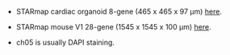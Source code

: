 
- STARmap cardiac organoid 8-gene (465 x 465 x 97 μm) [here](https://drive.google.com/drive/folders/19vEbJZyjQ7vZOkPfUq5gjTFI_7X2M9UL?usp=sharing).
 
- STARmap mouse V1 28-gene (1545 x 1545 x 100 μm) [here](https://drive.google.com/drive/folders/1wv3T4E7nXFtOiKb5omvcEpzHlAuNU05b?usp=sharing).

- ch05 is usually DAPI staining.
